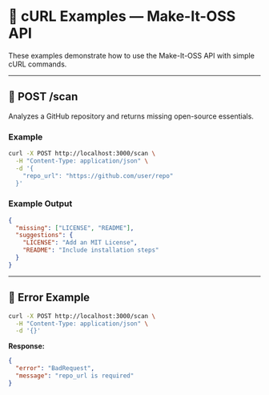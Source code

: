 # 🧰 cURL Examples — Make-It-OSS API

These examples demonstrate how to use the Make-It-OSS API with simple cURL commands.

---

## 🔹 POST /scan

Analyzes a GitHub repository and returns missing open-source essentials.

### Example
```bash
curl -X POST http://localhost:3000/scan \
  -H "Content-Type: application/json" \
  -d '{
    "repo_url": "https://github.com/user/repo"
  }'
```

### Example Output
```json
{
  "missing": ["LICENSE", "README"],
  "suggestions": {
    "LICENSE": "Add an MIT License",
    "README": "Include installation steps"
  }
}
```

---

## 🔹 Error Example
```bash
curl -X POST http://localhost:3000/scan \
  -H "Content-Type: application/json" \
  -d '{}'
```

**Response:**
```json
{
  "error": "BadRequest",
  "message": "repo_url is required"
}
```
